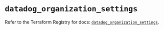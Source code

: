 # `datadog_organization_settings`

Refer to the Terraform Registry for docs: [`datadog_organization_settings`](https://registry.terraform.io/providers/datadog/datadog/3.35.0/docs/resources/organization_settings).
